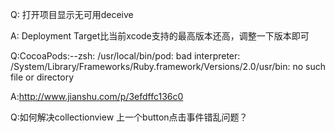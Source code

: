 Q: 打开项目显示无可用deceive

A: Deployment Target比当前xcode支持的最高版本还高，调整一下版本即可

Q:CocoaPods:--zsh: /usr/local/bin/pod: bad interpreter: /System/Library/Frameworks/Ruby.framework/Versions/2.0/usr/bin: no such file or directory

A:http://www.jianshu.com/p/3efdffc136c0

Q:如何解决collectionview 上一个button点击事件错乱问题？
